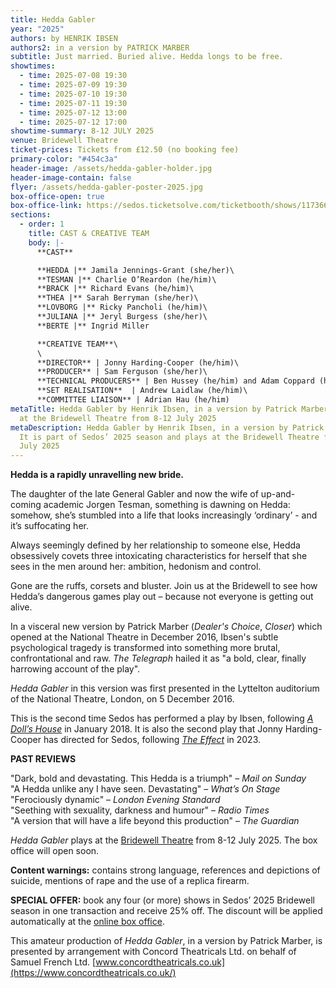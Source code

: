 ```yaml
---
title: Hedda Gabler
year: "2025"
authors: by HENRIK IBSEN
authors2: in a version by PATRICK MARBER
subtitle: Just married. Buried alive. Hedda longs to be free.
showtimes:
  - time: 2025-07-08 19:30
  - time: 2025-07-09 19:30
  - time: 2025-07-10 19:30
  - time: 2025-07-11 19:30
  - time: 2025-07-12 13:00
  - time: 2025-07-12 17:00
showtime-summary: 8-12 JULY 2025
venue: Bridewell Theatre
ticket-prices: Tickets from £12.50 (no booking fee)
primary-color: "#454c3a"
header-image: /assets/hedda-gabler-holder.jpg
header-image-contain: false
flyer: /assets/hedda-gabler-poster-2025.jpg
box-office-open: true
box-office-link: https://sedos.ticketsolve.com/ticketbooth/shows/1173664003
sections:
  - order: 1
    title: CAST & CREATIVE TEAM
    body: |-
      **CAST**

      **HEDDA |** Jamila Jennings-Grant (she/her)\
      **TESMAN |** Charlie O’Reardon (he/him)\
      **BRACK |** Richard Evans (he/him)\
      **THEA |** Sarah Berryman (she/her)\
      **LOVBORG |** Ricky Pancholi (he/him)\
      **JULIANA |** Jeryl Burgess (she/her)\
      **BERTE |** Ingrid Miller

      **CREATIVE TEAM**\
      \
      **DIRECTOR** | Jonny Harding-Cooper (he/him)\
      **PRODUCER** | Sam Ferguson (she/her)\
      **TECHNICAL PRODUCERS** | Ben Hussey (he/him) and Adam Coppard (he/him)\
      **SET REALISATION**  | Andrew Laidlaw (he/him)\
      **COMMITTEE LIAISON** | Adrian Hau (he/him)
metaTitle: Hedda Gabler by Henrik Ibsen, in a version by Patrick Marber, plays
  at the Bridewell Theatre from 8-12 July 2025
metaDescription: Hedda Gabler by Henrik Ibsen, in a version by Patrick Marber.
  It is part of Sedos’ 2025 season and plays at the Bridewell Theatre from 8-12
  July 2025
---
```

**Hedda is a rapidly unravelling new bride.**

The daughter of the late General Gabler and now the wife of up-and-coming academic Jorgen Tesman, something is dawning on Hedda: somehow, she’s stumbled into a life that looks increasingly ‘ordinary’ - and it’s suffocating her.

Always seemingly defined by her relationship to someone else, Hedda obsessively covets three intoxicating characteristics for herself that she sees in the men around her: ambition, hedonism and control.

Gone are the ruffs, corsets and bluster. Join us at the Bridewell to see how Hedda’s dangerous games play out – because not everyone is getting out alive.

In a visceral new version by Patrick Marber (*Dealer's Choice*, *Closer*) which opened at the National Theatre in December 2016, Ibsen's subtle psychological tragedy is transformed into something more brutal, confrontational and raw. *The Telegraph* hailed it as "a bold, clear, finally harrowing account of the play".

*Hedda Gabler* in this version was first presented in the Lyttelton auditorium of the National Theatre, London, on 5 December 2016.

This is the second time Sedos has performed a play by Ibsen, following *[A Doll’s House](https://www.sedos.co.uk/shows/2018-dolls-house)* in January 2018. It is also the second play that Jonny Harding-Cooper has directed for Sedos, following *[The Effect](https://www.sedos.co.uk/shows/2023-the-effect)* in 2023.

**PAST REVIEWS**

"Dark, bold and devastating. This Hedda is a triumph" – *Mail on Sunday*\
"A Hedda unlike any I have seen. Devastating" – *What’s On Stage*\
"Ferociously dynamic" – *London Evening Standard*\
"Seething with sexuality, darkness and humour" –  *Radio Times*\
"A version that will have a life beyond this production" –  *The Guardian*

*Hedda Gabler* plays at the [Bridewell Theatre](https://sbf.org.uk/whats-on/category/theatre/) from 8-12 July 2025. The box office will open soon. 

**Content warnings:** contains strong language, references and depictions of suicide, mentions of rape and the use of a replica firearm.

**SPECIAL OFFER:** book any four (or more) shows in Sedos’ 2025 Bridewell season in one transaction and receive 25% off. The discount will be applied automatically at the [online box office](https://sedos.ticketsolve.com/ticketbooth/shows). 

This amateur production of *Hedda Gabler*, in a version by Patrick Marber, is presented by arrangement with Concord Theatricals Ltd. on behalf of Samuel French Ltd. [www.concordtheatricals.co.uk](https://www.concordtheatricals.co.uk/)

